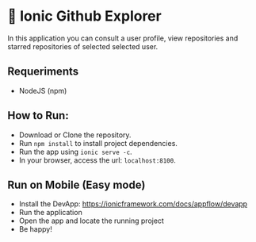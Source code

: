 # :iphone: Ionic Github Explorer

In this application you can consult a user profile, view repositories and starred repositories of selected selected user.

## Requeriments

-   NodeJS (npm)

## How to Run:

-   Download or Clone the repository.
-   Run `npm install` to install project dependencies.
-   Run the app using `ionic serve -c`.
-   In your browser, access the url: `localhost:8100`.

## Run on Mobile (Easy mode)

-   Install the DevApp: https://ionicframework.com/docs/appflow/devapp
-   Run the application
-   Open the app and locate the running project
-   Be happy!
